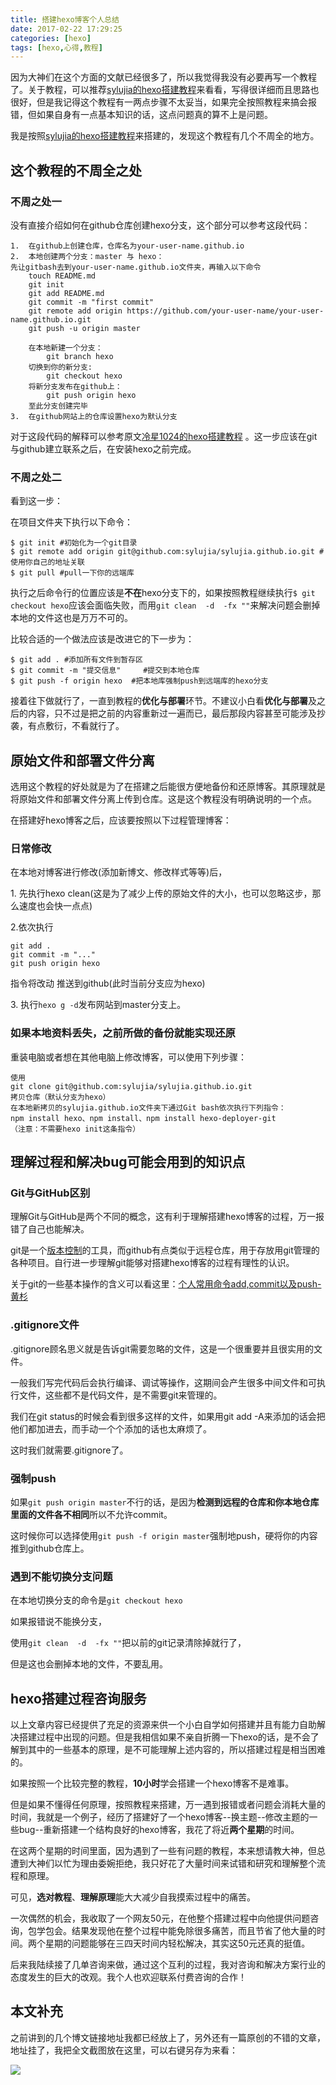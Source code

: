 ```yaml
---
title: 搭建hexo博客个人总结
date: 2017-02-22 17:29:25
categories: [hexo]
tags: [hexo,心得,教程]
---
```


因为大神们在这个方面的文献已经很多了，所以我觉得我没有必要再写一个教程了。关于教程，可以推荐[sylujia的hexo搭建教程](http://blog.csdn.net/itjia_0203/article/details/52504837)来看看，写得很详细而且思路也很好，但是我记得这个教程有一两点步骤不太妥当，如果完全按照教程来搞会报错，但如果自身有一点基本知识的话，这点问题真的算不上是问题。

<!--more-->

我是按照[sylujia的hexo搭建教程](http://blog.csdn.net/itjia_0203/article/details/52504837)来搭建的，发现这个教程有几个不周全的地方。

## 这个教程的不周全之处

### 不周之处一

没有直接介绍如何在github仓库创建hexo分支，这个部分可以参考这段代码：

```
1.  在github上创建仓库，仓库名为your-user-name.github.io
2.  本地创建两个分支：master 与 hexo：
先让gitbash去到your-user-name.github.io文件夹，再输入以下命令
    touch README.md
    git init
    git add README.md
    git commit -m "first commit"
    git remote add origin https://github.com/your-user-name/your-user-name.github.io.git
    git push -u origin master

    在本地新建一个分支： 
        git branch hexo
    切换到你的新分支: 
        git checkout hexo
    将新分支发布在github上： 
        git push origin hexo
    至此分支创建完毕
3.  在github网站上的仓库设置hexo为默认分支
```

对于这段代码的解释可以参考原文[冷星1024的hexo搭建教程](http://www.cnblogs.com/ld1024/p/5913169.html) 。这一步应该在git与github建立联系之后，在安装hexo之前完成。

### 不周之处二

看到这一步：

在项目文件夹下执行以下命令：

```
$ git init #初始化为一个git目录
$ git remote add origin git@github.com:sylujia/sylujia.github.io.git #使用你自己的地址关联
$ git pull #pull一下你的远端库
```

执行之后命令行的位置应该是**不在**hexo分支下的，如果按照教程继续执行`$ git checkout hexo`应该会面临失败，而用`git clean  -d  -fx ""`来解决问题会删掉本地的文件这也是万万不可的。

比较合适的一个做法应该是改进它的下一步为：

```
$ git add . #添加所有文件到暂存区
$ git commit -m "提交信息"     #提交到本地仓库
$ git push -f origin hexo  #把本地库强制push到远端库的hexo分支
```

接着往下做就行了，一直到教程的**优化与部署**环节。不建议小白看**优化与部署**及之后的内容，只不过是把之前的内容重新过一遍而已，最后那段内容甚至可能涉及抄袭，有点敷衍，不看就行了。

## 原始文件和部署文件分离

选用这个教程的好处就是为了在搭建之后能很方便地备份和还原博客。其原理就是将原始文件和部署文件分离上传到仓库。这是这个教程没有明确说明的一个点。

在搭建好hexo博客之后，应该要按照以下过程管理博客：

### 日常修改

在本地对博客进行修改(添加新博文、修改样式等等)后，

1\. 先执行hexo clean(这是为了减少上传的原始文件的大小，也可以忽略这步，那么速度也会快一点点)

2.依次执行

```
git add .
git commit -m "..."
git push origin hexo
```

指令将改动 推送到github(此时当前分支应为hexo)

3\. 执行`hexo g -d`发布网站到master分支上。

### 如果本地资料丢失，之前所做的备份就能实现还原

重装电脑或者想在其他电脑上修改博客，可以使用下列步骤：

```
使用
git clone git@github.com:sylujia/sylujia.github.io.git
拷贝仓库（默认分支为hexo）
在本地新拷贝的sylujia.github.io文件夹下通过Git bash依次执行下列指令：
npm install hexo、npm install、npm install hexo-deployer-git
（注意：不需要hexo init这条指令）
```

## 理解过程和解决bug可能会用到的知识点

### Git与GitHub区别

理解Git与GitHub是两个不同的概念，这有利于理解搭建hexo博客的过程，万一报错了自己也能解决。

git是一个[版本控制](http://lib.csdn.net/base/git)的工具，而github有点类似于远程仓库，用于存放用git管理的各种项目。自行进一步理解git能够对搭建hexo博客的过程有理性的认识。

关于git的一些基本操作的含义可以看这里：[个人常用命令add,commit以及push-黄杉](http://blog.csdn.net/mchdba/article/details/12083965?utm_source=tuicool&utm_medium=referral)

### .gitignore文件

.gitignore顾名思义就是告诉git需要忽略的文件，这是一个很重要并且很实用的文件。

一般我们写完代码后会执行编译、调试等操作，这期间会产生很多中间文件和可执行文件，这些都不是代码文件，是不需要git来管理的。

我们在git status的时候会看到很多这样的文件，如果用git add -A来添加的话会把他们都加进去，而手动一个个添加的话也太麻烦了。

这时我们就需要.gitignore了。

### 强制push

如果`git push origin master`不行的话，是因为**检测到远程的仓库和你本地仓库里面的文件各不相同**所以不允许commit。

这时候你可以选择使用`git push -f origin master`强制地push，硬将你的内容推到github仓库上。

### 遇到不能切换分支问题

在本地切换分支的命令是`git checkout hexo`

如果报错说不能换分支，

使用`git clean  -d  -fx ""`把以前的git记录清除掉就行了，

但是这也会删掉本地的文件，不要乱用。

## hexo搭建过程咨询服务

以上文章内容已经提供了充足的资源来供一个小白自学如何搭建并且有能力自助解决搭建过程中出现的问题。但是我相信如果不亲自折腾一下hexo的话，是不会了解到其中的一些基本的原理，是不可能理解上述内容的，所以搭建过程是相当困难的。

如果按照一个比较完整的教程，**10小时**学会搭建一个hexo博客不是难事。

但是如果不懂得任何原理，按照教程来搭建，万一遇到报错或者问题会消耗大量的时间，我就是一个例子，经历了搭建好了一个hexo博客--换主题--修改主题的一些bug--重新搭建一个结构良好的hexo博客，我花了将近**两个星期**的时间。

在这两个星期的时间里面，因为遇到了一些有问题的教程，本来想请教大神，但总遭到大神们以忙为理由委婉拒绝，我只好花了大量时间来试错和研究和理解整个流程和原理。

可见，**选对教程**、**理解原理**能大大减少自我摸索过程中的痛苦。

一次偶然的机会，我收取了一个网友50元，在他整个搭建过程中向他提供问题咨询，包学包会。结果发现他在整个过程中能免除很多痛苦，而且节省了他大量的时间。两个星期的问题能够在三四天时间内轻松解决，其实这50元还真的挺值。

后来我陆续接了几单咨询来做，通过这个互利的过程，我对咨询和解决方案行业的态度发生的巨大的改观。我个人也欢迎联系付费咨询的合作！

## 本文补充

之前讲到的几个博文链接地址我都已经放上了，另外还有一篇原创的不错的文章，地址挂了，我把全文截图放在这里，可以右键另存为来看：

![](http://olqa2s510.bkt.clouddn.com/CrazyMilk-%20blog.png)

